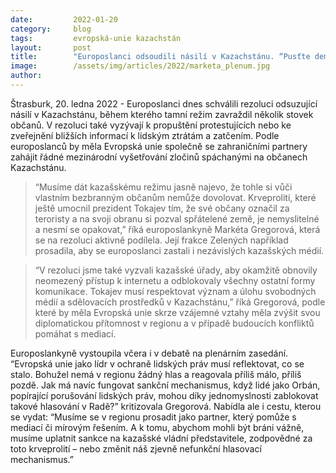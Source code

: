 ```yaml
---
date:         2022-01-20
category:     blog
tags:         evropská-unie kazachstán
layout:       post
title:        "Europoslanci odsoudili násilí v Kazachstánu. “Pusťte demonstranty z vězení,” vyzývají v rezoluci"
image:        /assets/img/articles/2022/marketa_plenum.jpg
author:       
---
```


Štrasburk, 20. ledna 2022 - Europoslanci dnes schválili rezoluci odsuzující násilí v Kazachstánu, během kterého tamní režim zavraždil několik stovek občanů. V rezoluci také vyzývají k propuštění protestujících nebo ke zveřejnění bližších informací k lidským ztrátám a zatčením. Podle europoslanců by měla Evropská unie společně se zahraničními partnery zahájit řádné mezinárodní vyšetřování zločinů spáchanými na občanech Kazachstánu. 

> “Musíme dát kazašskému režimu jasně najevo, že tohle si vůči vlastním bezbranným občanům nemůže dovolovat. Krveprolití, které ještě umocnil prezident Tokajev tím, že své občany označil za teroristy a na svoji obranu si pozval spřátelené země, je nemyslitelné a nesmí se opakovat,” říká europoslankyně Markéta Gregorová, která se na rezoluci aktivně podílela. Její frakce Zelených například prosadila, aby se europoslanci zastali i nezávislých kazašských médií.

> “V rezoluci jsme také vyzvali kazašské úřady, aby okamžitě obnovily neomezený přístup k internetu a odblokovaly všechny ostatní formy komunikace. Tokajev musí respektovat význam a úlohu svobodných médií a sdělovacích prostředků v Kazachstánu,” říká Gregorová, podle které by měla Evropská unie skrze vzájemné vztahy měla zvýšit svou diplomatickou přítomnost v regionu a v případě budoucích konfliktů pomáhat s mediací. 

Europoslankyně vystoupila včera i v debatě na plenárním zasedání. “Evropská unie jako lídr v ochraně lidských práv musí reflektovat, co se stalo. Bohužel nemá v regionu žádný hlas a reagovala příliš málo, příliš pozdě. Jak má navíc fungovat sankční mechanismus, když lidé jako Orbán, popírající porušování lidských práv, mohou díky jednomyslnosti zablokovat takové hlasování v Radě?” kritizovala Gregorová. Nabídla ale i cestu, kterou se vydat: “Musíme  se v regionu prosadit jako partner, který pomůže s mediací či mírovým řešením. A k tomu, abychom mohli být bráni vážně, musíme uplatnit sankce na kazašské vládní představitele, zodpovědné za toto krveprolití – nebo změnit náš zjevně nefunkční hlasovací mechanismus.”
